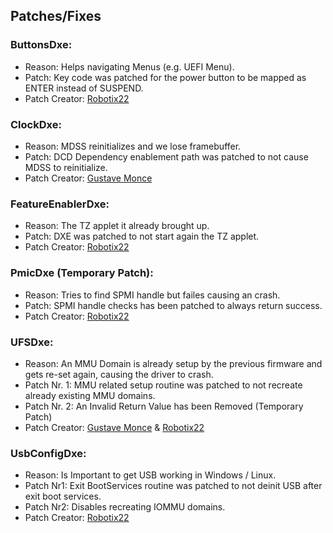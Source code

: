 ## Patches/Fixes

### ButtonsDxe:

- Reason: Helps navigating Menus (e.g. UEFI Menu).
- Patch: Key code was patched for the power button to be mapped as ENTER instead of SUSPEND.
- Patch Creator: [Robotix22](https://github.com/Robotix22)

### ClockDxe:

- Reason: MDSS reinitializes and we lose framebuffer.
- Patch: DCD Dependency enablement path was patched to not cause MDSS to reinitialize.
- Patch Creator: [Gustave Monce](https://github.com/gus33000)

### FeatureEnablerDxe:
- Reason: The TZ applet it already brought up.
- Patch: DXE was patched to not start again the TZ applet.
- Patch Creator: [Robotix22](https://github.com/Robotix22)


### PmicDxe (Temporary Patch):

- Reason: Tries to find SPMI handle but failes causing an crash.
- Patch: SPMI handle checks has been patched to always return success.
- Patch Creator: [Robotix22](https://github.com/Robotix22)

### UFSDxe:

- Reason: An MMU Domain is already setup by the previous firmware and gets re-set again, causing the driver to crash.
- Patch Nr. 1: MMU related setup routine was patched to not recreate already existing MMU domains.
- Patch Nr. 2: An Invalid Return Value has been Removed (Temporary Patch)
- Patch Creator: [Gustave Monce](https://github.com/gus33000) & [Robotix22](https://github.com/Robotix22)

### UsbConfigDxe:

- Reason: Is Important to get USB working in Windows / Linux.
- Patch Nr1: Exit BootServices routine was patched to not deinit USB after exit boot services.
- Patch Nr2: Disables recreating IOMMU domains.
- Patch Creator: [Robotix22](https://github.com/Robotix22)
